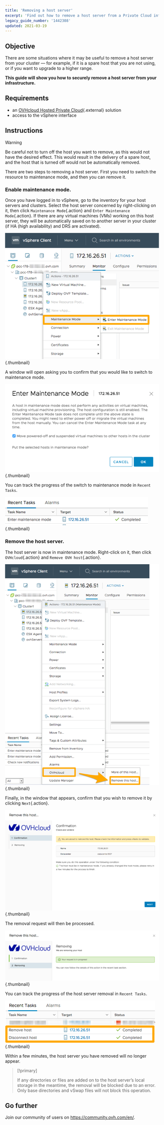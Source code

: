 ```yaml
---
title: 'Removing a host server'
excerpt: 'Find out how to remove a host server from a Private Cloud infrastructure'
legacy_guide_number: '1442308'
updated: 2021-03-19
---
```



## Objective

There are some situations where it may be useful to remove a host server from your cluster — for example, if it is a spare host that you are not using, or if you want to upgrade to a higher range.

**This guide will show you how to securely remove a host server from your infrastructure.**

## Requirements

* an [OVHcloud Hosted Private Cloud](https://www.ovhcloud.com/en-sg/enterprise/products/hosted-private-cloud/){.external} solution
* access to the vSphere interface


## Instructions

> [!warning]
>
> Be careful not to turn off the host you want to remove, as this would not have the desired effect. This would result in the delivery of a spare host, and the host that is turned off would not be automatically removed.
>

There are two steps to removing a host server. First you need to switch the resource to maintenance mode, and then you can remove it.

### Enable maintenance mode.

Once you have logged in to vSphere, go to the inventory for your host servers and clusters. Select the host server concerned by right-clicking on it, then click `Maintenance Mode`{.action} and `Enter Maintenance Mode`{.action}. If there are any virtual machines (VMs) working on this host server, they will be automatically saved on to another server in your cluster (if HA (high availability) and DRS are activated).

![Enable maintenance mode](images/removehost01.png){.thumbnail}

A window will open asking you to confirm that you would like to switch to maintenance mode.

![Confirm maintenance mode](images/removehost02.png){.thumbnail}

You can track the progress of the switch to maintenance mode in `Recent Tasks`.

![Track maintenance mode](images/removehost03.png){.thumbnail}


### Remove the host server.

The host server is now in maintenance mode. Right-click on it, then click `OVHcloud`{.action} and `Remove OVH host`{.action}.

![Remove host](images/removehost04.png){.thumbnail}

Finally, in the window that appears, confirm that you wish to remove it by clicking `Next`{.action}.

![Confirm removal](images/removehost05.png){.thumbnail}

The removal request will then be processed.

![Confirm removal](images/removehost06.png){.thumbnail}

You can track the progress of the host server removal in `Recent Tasks`.

![Removal task monitoring](images/removehost07.png){.thumbnail}

Within a few minutes, the host server you have removed will no longer appear. 

> [!primary]
>
> If any directories or files are added on to the host server’s local storage in the meantime, the removal will be blocked due to an error. Only base directories and vSwap files will not block this operation.
> 


## Go further

Join our community of users on <https://community.ovh.com/en/>.
